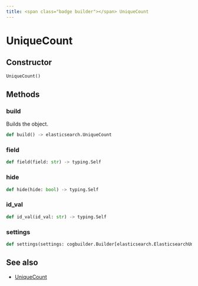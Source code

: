 ```yaml
---
title: <span class="badge builder"></span> UniqueCount
---
```

# <span class="badge builder"></span> UniqueCount

## Constructor

```python
UniqueCount()
```
## Methods

### <span class="badge object-method"></span> build

Builds the object.

```python
def build() -> elasticsearch.UniqueCount
```

### <span class="badge object-method"></span> field

```python
def field(field: str) -> typing.Self
```

### <span class="badge object-method"></span> hide

```python
def hide(hide: bool) -> typing.Self
```

### <span class="badge object-method"></span> id_val

```python
def id_val(id_val: str) -> typing.Self
```

### <span class="badge object-method"></span> settings

```python
def settings(settings: cogbuilder.Builder[elasticsearch.ElasticsearchUniqueCountSettings]) -> typing.Self
```

## See also

 * <span class="badge object-type-class"></span> [UniqueCount](./object-UniqueCount.md)
